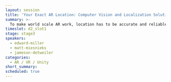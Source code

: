 ```yaml
---
layout: session
title: 'Your Exact AR Location: Computer Vision and Localization Solutions'
summary: >-
  To make world scale AR work, location has to be accurate and reliable...better than the current blue dot in your phone. Panel discussion with companies solving the localization problem using computer vision.
timeslot: d2_slot1
stage: stage3
speakers:
  - edward-miller
  - matt-miesnieks
  - jameson-detweiler
categories:
  - AR / VR / Unity
short_summary: 
scheduled: true
---
```


